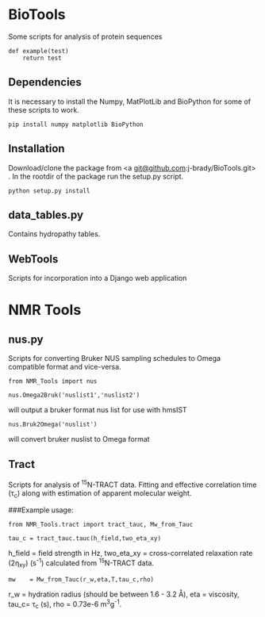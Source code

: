 BioTools
========
Some scripts for analysis of protein sequences

	def example(test)
		return test
## Dependencies
It is necessary to install the Numpy, MatPlotLib and BioPython for some of these scripts to work.

	pip install numpy matplotlib BioPython
## Installation

Download/clone the package from <a git@github.com:j-brady/BioTools.git> </a>. In the rootdir of the package run the setup.py script.

	python setup.py install


## data_tables.py
Contains hydropathy tables.

## WebTools
Scripts for incorporation into a Django web application

NMR Tools
=========

## nus.py
Scripts for converting Bruker NUS sampling schedules to Omega compatible format and vice-versa.

	from NMR_Tools import nus
	
	nus.Omega2Bruk('nuslist1','nuslist2') 

will output a bruker format nus list for use with hmsIST

	nus.Bruk2Omega('nuslist')

will convert bruker nuslist to Omega format


## Tract
Scripts for analysis of <sup>15</sup>N-TRACT data. Fitting and effective correlation time (&tau;<sub>c</sub>) along with estimation of apparent molecular weight.  

###Example usage:

	from NMR_Tools.tract import tract_tauc, Mw_from_Tauc
        
	tau_c = tract_tauc.tauc(h_field,two_eta_xy)
        
h_field = field strength in Hz, two_eta_xy = cross-correlated relaxation rate (2&eta;<sub>xy</sub>) (s<sup>-1</sup>) calculated from <sup>15</sup>N-TRACT data. 	
	
	mw    = Mw_from_Tauc(r_w,eta,T,tau_c,rho)

r_w = hydration radius (should be between 1.6 - 3.2 &#8491;), eta = viscosity, tau_c= &tau;<sub>c</sub> (s), rho = 0.73e-6 m<sup>3</sup>g<sup>-1</sup>.
